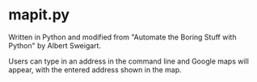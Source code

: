 # mapit.py

Written in Python and modified from "Automate the Boring Stuff with Python" by Albert Sweigart.

Users can type in an address in the command line and Google maps will appear, with the entered address shown in the map.

